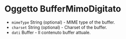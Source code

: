 # Oggetto BufferMimoDigitato

* `mimeType` String (optional) - MIME type of the buffer.
* `charset` String (optional) - Charset of the buffer.
* `dati` Buffer - Il contenuto buffer attuale.

